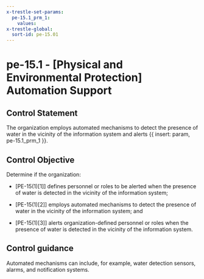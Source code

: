 ```yaml
---
x-trestle-set-params:
  pe-15.1_prm_1:
    values:
x-trestle-global:
  sort-id: pe-15.01
---
```


# pe-15.1 - \[Physical and Environmental Protection\] Automation Support

## Control Statement

The organization employs automated mechanisms to detect the presence of water in the vicinity of the information system and alerts {{ insert: param, pe-15.1_prm_1 }}.

## Control Objective

Determine if the organization:

- \[PE-15(1)[1]\] defines personnel or roles to be alerted when the presence of water is detected in the vicinity of the information system;

- \[PE-15(1)[2]\] employs automated mechanisms to detect the presence of water in the vicinity of the information system; and

- \[PE-15(1)[3]\] alerts organization-defined personnel or roles when the presence of water is detected in the vicinity of the information system.

## Control guidance

Automated mechanisms can include, for example, water detection sensors, alarms, and notification systems.

